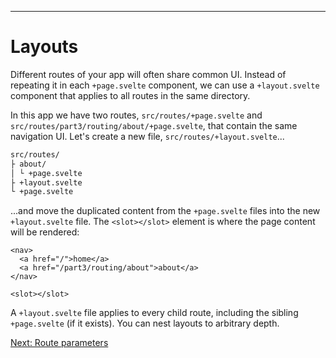 ------
# **Layouts**
Different routes of your app will often share common UI. Instead of repeating it in each `+page.svelte` component, we can use a `+layout.svelte` component that applies to all routes in the same directory.

In this app we have two routes, <code data-file="src/routes/+page.svelte">src/routes/+page.svelte</code> and <code data-file="src/routes/part3/routing/about/+page.svelte">src/routes/part3/routing/about/+page.svelte</code>, that contain the same navigation UI. Let's create a new file, <code data-file="src/routes/+layout.svelte">src/routes/+layout.svelte</code>...
```bash /├ +layout.svelte/
src/routes/
├ about/
│ └ +page.svelte
├ +layout.svelte
└ +page.svelte
```
...and move the duplicated content from the `+page.svelte` files into the new `+layout.svelte` file. The `<slot></slot>` element is where the page content will be rendered:
```svelte title="src/routes/+layout.svelte"
<nav>
  <a href="/">home</a>
  <a href="/part3/routing/about">about</a>
</nav>

<slot></slot>
```
A `+layout.svelte` file applies to every child route, including the sibling `+page.svelte` (if it exists). You can nest layouts to arbitrary depth.

[Next: Route parameters](/part3/routing/parameters)
